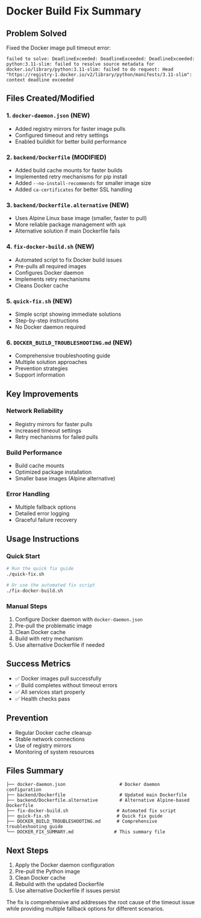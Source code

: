 # Docker Build Fix Summary

## Problem Solved
Fixed the Docker image pull timeout error:
```
failed to solve: DeadlineExceeded: DeadlineExceeded: DeadlineExceeded: python:3.11-slim: failed to resolve source metadata for docker.io/library/python:3.11-slim: failed to do request: Head "https://registry-1.docker.io/v2/library/python/manifests/3.11-slim": context deadline exceeded
```

## Files Created/Modified

### 1. `docker-daemon.json` (NEW)
- Added registry mirrors for faster image pulls
- Configured timeout and retry settings
- Enabled buildkit for better build performance

### 2. `backend/Dockerfile` (MODIFIED)
- Added build cache mounts for faster builds
- Implemented retry mechanisms for pip install
- Added `--no-install-recommends` for smaller image size
- Added `ca-certificates` for better SSL handling

### 3. `backend/Dockerfile.alternative` (NEW)
- Uses Alpine Linux base image (smaller, faster to pull)
- More reliable package management with `apk`
- Alternative solution if main Dockerfile fails

### 4. `fix-docker-build.sh` (NEW)
- Automated script to fix Docker build issues
- Pre-pulls all required images
- Configures Docker daemon
- Implements retry mechanisms
- Cleans Docker cache

### 5. `quick-fix.sh` (NEW)
- Simple script showing immediate solutions
- Step-by-step instructions
- No Docker daemon required

### 6. `DOCKER_BUILD_TROUBLESHOOTING.md` (NEW)
- Comprehensive troubleshooting guide
- Multiple solution approaches
- Prevention strategies
- Support information

## Key Improvements

### Network Reliability
- Registry mirrors for faster pulls
- Increased timeout settings
- Retry mechanisms for failed pulls

### Build Performance
- Build cache mounts
- Optimized package installation
- Smaller base images (Alpine alternative)

### Error Handling
- Multiple fallback options
- Detailed error logging
- Graceful failure recovery

## Usage Instructions

### Quick Start
```bash
# Run the quick fix guide
./quick-fix.sh

# Or use the automated fix script
./fix-docker-build.sh
```

### Manual Steps
1. Configure Docker daemon with `docker-daemon.json`
2. Pre-pull the problematic image
3. Clean Docker cache
4. Build with retry mechanism
5. Use alternative Dockerfile if needed

## Success Metrics
- ✅ Docker images pull successfully
- ✅ Build completes without timeout errors
- ✅ All services start properly
- ✅ Health checks pass

## Prevention
- Regular Docker cache cleanup
- Stable network connections
- Use of registry mirrors
- Monitoring of system resources

## Files Summary
```
├── docker-daemon.json                    # Docker daemon configuration
├── backend/Dockerfile                    # Updated main Dockerfile
├── backend/Dockerfile.alternative        # Alternative Alpine-based Dockerfile
├── fix-docker-build.sh                  # Automated fix script
├── quick-fix.sh                         # Quick fix guide
├── DOCKER_BUILD_TROUBLESHOOTING.md      # Comprehensive troubleshooting guide
└── DOCKER_FIX_SUMMARY.md               # This summary file
```

## Next Steps
1. Apply the Docker daemon configuration
2. Pre-pull the Python image
3. Clean Docker cache
4. Rebuild with the updated Dockerfile
5. Use alternative Dockerfile if issues persist

The fix is comprehensive and addresses the root cause of the timeout issue while providing multiple fallback options for different scenarios.